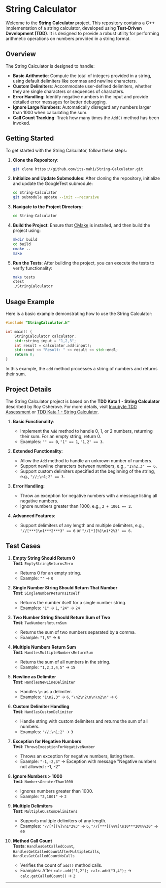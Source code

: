 # String Calculator

Welcome to the **String Calculator** project. This repository contains a C++ implementation of a string calculator, developed using **Test-Driven Development (TDD)**. It is designed to provide a robust utility for performing arithmetic operations on numbers provided in a string format.

## Overview

The String Calculator is designed to handle:

- **Basic Arithmetic**: Compute the total of integers provided in a string, using default delimiters like commas and newline characters.
- **Custom Delimiters**: Accommodate user-defined delimiters, whether they are single characters or sequences of characters.
- **Error Handling**: Identify negative numbers in the input and provide detailed error messages for better debugging.
- **Ignore Large Numbers**: Automatically disregard any numbers larger than 1000 when calculating the sum.
- **Call Count Tracking**: Track how many times the `Add()` method has been invoked.

## Getting Started

To get started with the String Calculator, follow these steps:

1. **Clone the Repository**:
   ```sh
   git clone https://github.com/its-mahi/String-Calculator.git
   ```

2. **Initialize and Update Submodules**:
   After cloning the repository, initialize and update the GoogleTest submodule:
   ```sh
   cd String-Calculator
   git submodule update --init --recursive
   ```

3. **Navigate to the Project Directory**:
   ```sh
   cd String-Calculator
   ```

4. **Build the Project**:
   Ensure that [CMake](https://cmake.org/) is installed, and then build the project using:
   ```sh
   mkdir build
   cd build
   cmake ..
   make
   ```

5. **Run the Tests**:
   After building the project, you can execute the tests to verify functionality:
   ```sh
   make tests
   ctest
   ./StringCalculator
   ```

## Usage Example

Here is a basic example demonstrating how to use the String Calculator:

```cpp
#include "StringCalculator.h"

int main() {
    StringCalculator calculator;
    std::string input = "1,2,3";
    int result = calculator.add(input);
    std::cout << "Result: " << result << std::endl;
    return 0;
}
```

In this example, the `add` method processes a string of numbers and returns their sum.

## Project Details

The String Calculator project is based on the **TDD Kata 1 - String Calculator** described by Roy Osherove. For more details, visit [Incubyte TDD Assessment](https://blog.incubyte.co/blog/tdd-assessment/) or [TDD Kata 1 - String Calculator](https://osherove.com/tdd-kata-1/).

1. **Basic Functionality**:
   - Implement the `Add` method to handle 0, 1, or 2 numbers, returning their sum. For an empty string, return 0.
   - Examples: `"" == 0`, `"1" == 1`, `"1,2" == 3`.

2. **Extended Functionality**:
   - Allow the `Add` method to handle an unknown number of numbers.
   - Support newline characters between numbers, e.g., `"1\n2,3" == 6`.
   - Support custom delimiters specified at the beginning of the string, e.g., `"//;\n1;2" == 3`.

3. **Error Handling**:
   - Throw an exception for negative numbers with a message listing all negative numbers.
   - Ignore numbers greater than 1000, e.g., `2 + 1001 == 2`.

4. **Advanced Features**:
   - Support delimiters of any length and multiple delimiters, e.g., `"//[***]\n1***2***3" == 6` or `"//[*][%]\n1*2%3" == 6`.

## Test Cases

1. **Empty String Should Return 0**  
   **Test**: `EmptyStringReturnsZero`  
   - Returns 0 for an empty string.  
   - Example: `""` -> `0`

2. **Single Number String Should Return That Number**  
   **Test**: `SingleNumberReturnsItself`  
   - Returns the number itself for a single number string.  
   - Examples: `"1"` -> `1`, `"24"` -> `24`

3. **Two Number String Should Return Sum of Two**  
   **Test**: `TwoNumbersReturnSum`  
   - Returns the sum of two numbers separated by a comma.  
   - Example: `"1,5"` -> `6`

4. **Multiple Numbers Return Sum**  
   **Test**: `HandlesMultipleNumbersReturnSum`  
   - Returns the sum of all numbers in the string.  
   - Example: `"1,2,3,4,5"` -> `15`

5. **Newline as Delimiter**  
   **Test**: `HandlesNewLineDelimiter`  
   - Handles `\n` as a delimiter.  
   - Examples: `"1\n2,3"` -> `6`, `"\n2\n2\n\n\n2\n"` -> `6`

6. **Custom Delimiter Handling**  
   **Test**: `HandlesCustomDelimiter`  
   - Handle string with custom delimiters and returns the sum of all numbers.
   - Examples: `"//;\n1;2"` -> `3`

7. **Exception for Negative Numbers**  
   **Test**: `ThrowsExceptionForNegativeNumber`  
   - Throws an exception for negative numbers, listing them.  
   - Example: `"-1,-2,3"` -> Exception with message "Negative numbers not allowed : -1, -2"

8. **Ignore Numbers > 1000**  
   **Test**: `NumbersGreaterThan1000`  
   - Ignores numbers greater than 1000.  
   - Example: `"2,1001"` -> `2`

9. **Multiple Delimiters**  
   **Test**: `MultipleCustomDelimiters`  
   - Supports multiple delimiters of any length.  
   - Examples: `"//[*][%]\n1*2%3"` -> `6`, `"//[***][%%%]\n10***20%%%30"` -> `60`

10. **Method Call Count**  
    **Tests**: `HandlesGetCalledCount`, `HandlesGetCalledCountAfterMultipleCalls`, `HandlesGetCalledCountNoCalls`  
    - Verifies the count of `add()` method calls.  
    - Examples: After `calc.add("1,2"); calc.add("3,4");` -> `calc.getCalledCount()` -> `2`

<hr/>


